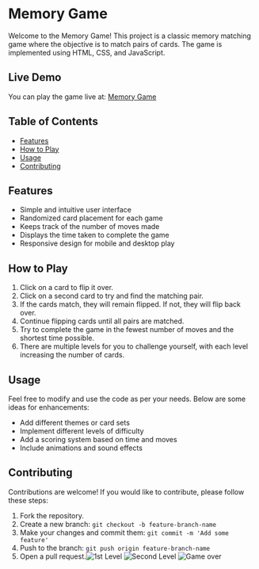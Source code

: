 # Memory Game

Welcome to the Memory Game! This project is a classic memory matching game where the objective is to match pairs of cards. The game is implemented using HTML, CSS, and JavaScript.

## Live Demo

You can play the game live at: [Memory Game](https://anjitha5559.github.io/memory-game1/)

## Table of Contents

- [Features](#features)
- [How to Play](#how-to-play)
- [Usage](#usage)
- [Contributing](#contributing)

## Features

- Simple and intuitive user interface
- Randomized card placement for each game
- Keeps track of the number of moves made
- Displays the time taken to complete the game
- Responsive design for mobile and desktop play

## How to Play

1. Click on a card to flip it over.
2. Click on a second card to try and find the matching pair.
3. If the cards match, they will remain flipped. If not, they will flip back over.
4. Continue flipping cards until all pairs are matched.
5. Try to complete the game in the fewest number of moves and the shortest time possible.
6. There are multiple levels for you to challenge yourself, with each level increasing the number of cards.


## Usage

Feel free to modify and use the code as per your needs. Below are some ideas for enhancements:

- Add different themes or card sets
- Implement different levels of difficulty
- Add a scoring system based on time and moves
- Include animations and sound effects

## Contributing

Contributions are welcome! If you would like to contribute, please follow these steps:

1. Fork the repository.
2. Create a new branch: `git checkout -b feature-branch-name`
3. Make your changes and commit them: `git commit -m 'Add some feature'`
4. Push to the branch: `git push origin feature-branch-name`
5. Open a pull request.![1st Level](https://github.com/Anjitha5559/memory-game1/assets/84130915/8d2eba26-d8eb-42a7-a1f5-f1c0d2e553bd)
![Second Level](https://github.com/Anjitha5559/memory-game1/assets/84130915/f72b0345-587b-4fc4-b6a4-60b9037e6cef)
![ Game over](https://github.com/Anjitha5559/memory-game1/assets/84130915/c36e3e3f-f51b-4ff0-b49c-032db5aa85fe)
